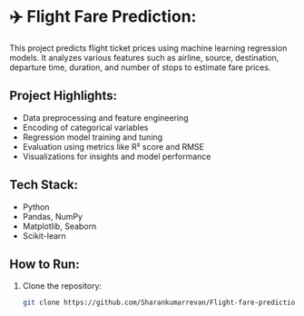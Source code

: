 # ✈️ Flight Fare Prediction:

This project predicts flight ticket prices using machine learning regression models. It analyzes various features such as airline, source, destination, departure time, duration, and number of stops to estimate fare prices.

## Project Highlights:
- Data preprocessing and feature engineering
- Encoding of categorical variables
- Regression model training and tuning
- Evaluation using metrics like R² score and RMSE
- Visualizations for insights and model performance

##  Tech Stack:
- Python
- Pandas, NumPy
- Matplotlib, Seaborn
- Scikit-learn

##  How to Run:
1. Clone the repository:
   ```bash
   git clone https://github.com/Sharankumarrevan/Flight-fare-prediction.git

